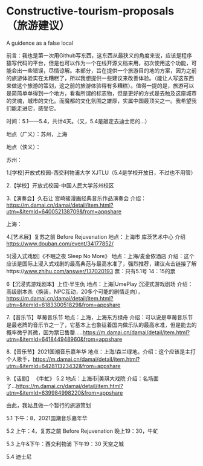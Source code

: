 # Constructive-tourism-proposals （旅游建议）
A guidence as a false local

  前言：我也是第一次用Github写东西，这东西从最狭义的角度来说，应该是程序猿写代码的平台，但是也可以作为一个在线开源文档来用，初次使用这个功能，可能会出一些错误，尽情谅解。本部分，旨在提供一个旅游目的地的方案，因为之前的旅游体验实在太糟糕了，所以我想提供一些建议来改善体验。（能让人写这东西来做这个旅游的策划，这之前的旅游体验得有多糟糕）。值得一提的是，旅游可以是简简单单得到一个地方，看看所谓的标志物，但是更好的方式是去触及这座城市的灵魂，城市的文化。而魔都的文化氛围之雄厚，实属中国最顶尖之一。我希望我们能走进它，感受它。

 时间：5.1——5.4，共计4天。（又，5.4是敲定去迪士尼的...）


地点（广义）：苏州，上海

地点（侠义）：

苏州：

1.[学校]开放式校园-西交利物浦大学 XJTLU（5.4是学校开放日，不过也不用管）

2.【学校】开放式校园-中国人民大学苏州校区

3.【演奏会】久石让 宫崎骏漫画经典音乐作品演奏会 介绍：https://m.damai.cn/damai/detail/item.html?utm=&itemId=640052138709&from=appshare

上海：

4.[艺术展】复苏之前 Before Rejuvenation
  地点：上海市 库茨艺术中心 介绍 https://www.douban.com/event/34177852/
  
  
5[浸入式戏剧]《不眠之夜 Sleep No More》
地点：上海/麦金侬酒店 介绍：这个应该是国际上浸入式戏剧的最高典范与最高水准了，强烈推荐，建议点击链接了解https://www.zhihu.com/answer/137020193
票：只有5.1号 14：15的票

6【沉浸式游戏剧本】上位·半生仇
地点：上海|UmePlay 沉浸式游戏剧场  介绍：高级剧本杀（换装，NPC互动，20多个可能的剧情走向），https://m.damai.cn/damai/detail/item.html?utm=&itemId=618330051829&from=appshare
  
7.【音乐节】草莓音乐节
地点：上海，上海东方绿舟 介绍：可以说是草莓音乐节是最老牌的音乐节之一了，它基本上也象征着国内做乐队的最高水准，但是能去的概率微乎其微，因为票已售罄.....https://m.damai.cn/damai/detail/item.html?utm=&itemId=641844948960&from=appshare

8.【音乐节】2021国潮音乐嘉年华
地点：上海/森兰绿地。介绍：这个应该是主打个人歌手，https://m.damai.cn/damai/detail/item.html?utm=&itemId=642811323432&from=appshare

9.【话剧】 《牛虻》  5.2
地点：上海市|美琪大戏院 介绍：名场面了...https://m.damai.cn/damai/detail/item.html?utm=&itemId=639984998220&from=appshare


由此，我姑且做一个暂行的旅游策划

5.1
下午：8，2021国潮音乐嘉年华

5.2
上午：4，复苏之前 Before Rejuvenation
晚上19：30，牛虻

5.3
上午&下午：西交利物浦
下午19：30 天空之城

5.4
迪士尼
